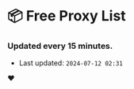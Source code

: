 # :package: Free Proxy List
### Updated every 15 minutes.

- Last updated: `2024-07-12 02:31`

:heart:
